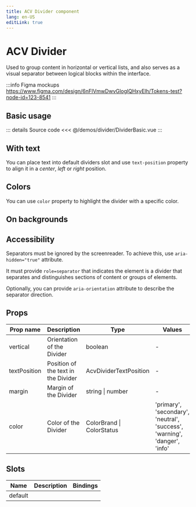 ```yaml
---
title: ACV Divider component
lang: en-US
editLink: true
---
```


# ACV Divider

Used to group content in horizontal or vertical lists,
and also serves as a visual separator between logical blocks within the interface.

:::info Figma mockups
https://www.figma.com/design/6nFlVmwDwvGloglQHxyElh/Tokens-test?node-id=123-8541
:::

## Basic usage

<DividerBasic />

::: details Source code
<<< @/demos/divider/DividerBasic.vue
:::

## With text

You can place text into default dividers slot and use `text-position` property
to align it in a _center_, _left_ or _right_ position.

<DividerVariants />

## Colors

You can use `color` property to highlight the divider with a specific color.

<DividerColors />

## On backgrounds

<DividerBackground />

## Accessibility

Separators must be ignored by the screenreader.
To achieve this, use `aria-hidden="true"` attribute.

It must provide `role=separator` that indicates the element is a divider that
separates and distinguishes sections of content or groups of elements.

Optionally, you can provide `aria-orientation` attribute to describe the separator direction.

## Props

| Prop name    | Description                         | Type                      | Values                                                                    | Default |
| ------------ | ----------------------------------- | ------------------------- | ------------------------------------------------------------------------- | ------- |
| vertical     | Orientation of the Divider          | boolean                   | -                                                                         |         |
| textPosition | Position of the text in the Divider | AcvDividerTextPosition    | -                                                                         |         |
| margin       | Margin of the Divider               | string \| number          | -                                                                         |         |
| color        | Color of the Divider                | ColorBrand \| ColorStatus | 'primary', 'secondary', 'neutral', 'success', 'warning', 'danger', 'info' | 'brand' |

## Slots

| Name    | Description | Bindings |
| ------- | ----------- | -------- |
| default |             |          |
